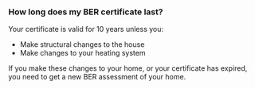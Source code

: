 ###  **How long does my BER certificate last?**

Your certificate is valid for 10 years unless you:

  * Make structural changes to the house 
  * Make changes to your heating system 

If you make these changes to your home, or your certificate has expired, you
need to get a new BER assessment of your home.
